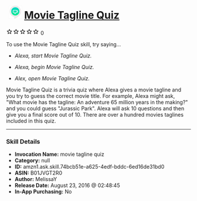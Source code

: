 # &nbsp;<img src="skill_icon" alt="Movie Tagline Quiz icon" width="36"> [Movie Tagline Quiz](http://alexa.amazon.com/#skills/amzn1.ask.skill.74bcb51e-a625-4edf-bddc-6ed16de31bd0)
![0 stars](../../images/ic_star_border_black_18dp_1x.png)![0 stars](../../images/ic_star_border_black_18dp_1x.png)![0 stars](../../images/ic_star_border_black_18dp_1x.png)![0 stars](../../images/ic_star_border_black_18dp_1x.png)![0 stars](../../images/ic_star_border_black_18dp_1x.png) 0

To use the Movie Tagline Quiz skill, try saying...

* *Alexa, start Movie Tagline Quiz.*

* *Alexa, begin Movie Tagline Quiz.*

* *Alex, open Movie Tagline Quiz.*

Movie Tagline Quiz is a trivia quiz where Alexa gives a movie tagline and you try to guess the correct movie title. For example, Alexa might ask, "What movie has the tagline: An adventure 65 million years in the making?" and you could guess "Jurassic Park". Alexa will ask 10 questions and then give you a final score out of 10. There are over a hundred movies taglines included in this quiz.

***

### Skill Details

* **Invocation Name:** movie tagline quiz
* **Category:** null
* **ID:** amzn1.ask.skill.74bcb51e-a625-4edf-bddc-6ed16de31bd0
* **ASIN:** B01JVGT2R0
* **Author:** MelissaY
* **Release Date:** August 23, 2016 @ 02:48:45
* **In-App Purchasing:** No
